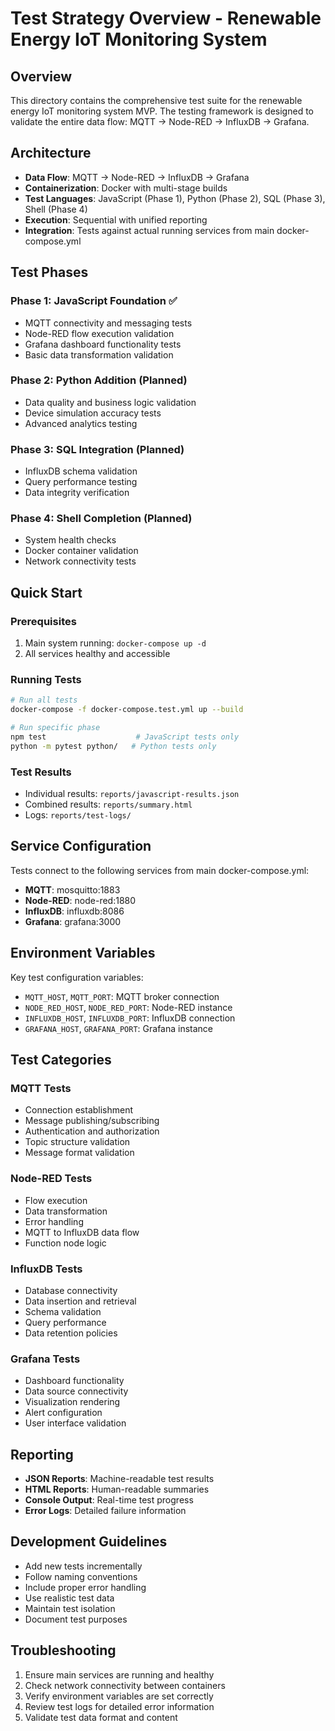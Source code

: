 # Test Strategy Overview - Renewable Energy IoT Monitoring System

## Overview
This directory contains the comprehensive test suite for the renewable energy IoT monitoring system MVP. The testing framework is designed to validate the entire data flow: MQTT → Node-RED → InfluxDB → Grafana.

## Architecture
- **Data Flow**: MQTT → Node-RED → InfluxDB → Grafana
- **Containerization**: Docker with multi-stage builds
- **Test Languages**: JavaScript (Phase 1), Python (Phase 2), SQL (Phase 3), Shell (Phase 4)
- **Execution**: Sequential with unified reporting
- **Integration**: Tests against actual running services from main docker-compose.yml

## Test Phases

### Phase 1: JavaScript Foundation ✅
- MQTT connectivity and messaging tests
- Node-RED flow execution validation
- Grafana dashboard functionality tests
- Basic data transformation validation

### Phase 2: Python Addition (Planned)
- Data quality and business logic validation
- Device simulation accuracy tests
- Advanced analytics testing

### Phase 3: SQL Integration (Planned)
- InfluxDB schema validation
- Query performance testing
- Data integrity verification

### Phase 4: Shell Completion (Planned)
- System health checks
- Docker container validation
- Network connectivity tests

## Quick Start

### Prerequisites
1. Main system running: `docker-compose up -d`
2. All services healthy and accessible

### Running Tests
```bash
# Run all tests
docker-compose -f docker-compose.test.yml up --build

# Run specific phase
npm test                    # JavaScript tests only
python -m pytest python/   # Python tests only
```

### Test Results
- Individual results: `reports/javascript-results.json`
- Combined results: `reports/summary.html`
- Logs: `reports/test-logs/`

## Service Configuration
Tests connect to the following services from main docker-compose.yml:
- **MQTT**: mosquitto:1883
- **Node-RED**: node-red:1880
- **InfluxDB**: influxdb:8086
- **Grafana**: grafana:3000

## Environment Variables
Key test configuration variables:
- `MQTT_HOST`, `MQTT_PORT`: MQTT broker connection
- `NODE_RED_HOST`, `NODE_RED_PORT`: Node-RED instance
- `INFLUXDB_HOST`, `INFLUXDB_PORT`: InfluxDB connection
- `GRAFANA_HOST`, `GRAFANA_PORT`: Grafana instance

## Test Categories

### MQTT Tests
- Connection establishment
- Message publishing/subscribing
- Authentication and authorization
- Topic structure validation
- Message format validation

### Node-RED Tests
- Flow execution
- Data transformation
- Error handling
- MQTT to InfluxDB data flow
- Function node logic

### InfluxDB Tests
- Database connectivity
- Data insertion and retrieval
- Schema validation
- Query performance
- Data retention policies

### Grafana Tests
- Dashboard functionality
- Data source connectivity
- Visualization rendering
- Alert configuration
- User interface validation

## Reporting
- **JSON Reports**: Machine-readable test results
- **HTML Reports**: Human-readable summaries
- **Console Output**: Real-time test progress
- **Error Logs**: Detailed failure information

## Development Guidelines
- Add new tests incrementally
- Follow naming conventions
- Include proper error handling
- Use realistic test data
- Maintain test isolation
- Document test purposes

## Troubleshooting
1. Ensure main services are running and healthy
2. Check network connectivity between containers
3. Verify environment variables are set correctly
4. Review test logs for detailed error information
5. Validate test data format and content 